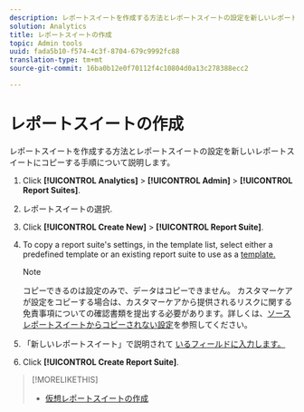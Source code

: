 ```yaml
---
description: レポートスイートを作成する方法とレポートスイートの設定を新しいレポートスイートにコピーする手順について説明します。
solution: Analytics
title: レポートスイートの作成
topic: Admin tools
uuid: fada5b10-f574-4c3f-8704-679c9992fc88
translation-type: tm+mt
source-git-commit: 16ba0b12e0f70112f4c10804d0a13c278388ecc2

---
```



# レポートスイートの作成

レポートスイートを作成する方法とレポートスイートの設定を新しいレポートスイートにコピーする手順について説明します。

1. Click **[!UICONTROL Analytics]** &gt; **[!UICONTROL Admin]** &gt; **[!UICONTROL Report Suites]**.
1. レポートスイートの選択.
1. Click **[!UICONTROL Create New]** &gt; **[!UICONTROL Report Suite]**.
1. To copy a report suite's settings, in the template list, select either a predefined template or an existing report suite to use as a [template.](/help/admin/c-manage-report-suites/c-report-suite-templates/report-suite-templates.md)

   >[!NOTE]
   >
   >コピーできるのは設定のみで、データはコピーできません。 カスタマーケアが設定をコピーする場合は、カスタマーケアから提供されるリスクに関する免責事項についての確認書類を提出する必要があります。詳しくは、[ソースレポートスイートからコピーされない設定](/help/admin/c-manage-report-suites/c-new-report-suite/settings-not-copied-from-rs.md)を参照してください。

1. 「新しいレポートスイート」で説明されて [いるフィールドに入力します。](/help/admin/c-manage-report-suites/c-new-report-suite/new-report-suite.md)
1. Click **[!UICONTROL Create Report Suite]**.

>[!MORELIKETHIS]
>
>* [仮想レポートスイートの作成](/help/components/vrs/c-workflow-vrs/vrs-create.md)

